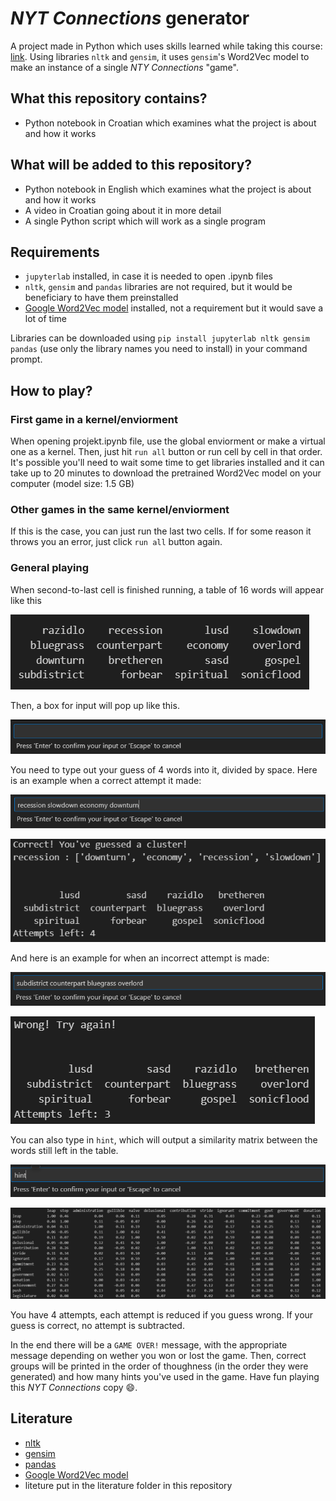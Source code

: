# *NYT Connections* generator
A project made in Python which uses skills learned while taking this course: [link](https://www.mathos.unios.hr/en/kolegiji/racunalno-jezikoslovlje/). Using libraries `nltk` and `gensim`, it uses `gensim`'s Word2Vec model to make an instance of a single *NTY Connections* "game".

## What this repository contains?
  - Python notebook in Croatian which examines what the project is about and how it works

## What will be added to this repository?
  - Python notebook in English which examines what the project is about and how it works
  - A video in Croatian going about it in more detail
  - A single Python script which will work as a single program

## Requirements
  - `jupyterlab` installed, in case it is needed to open .ipynb files
  - `nltk`, `gensim` and `pandas` libraries are not required, but it would be beneficiary to have them preinstalled
  - [Google Word2Vec model](https://code.google.com/archive/p/word2vec/) installed, not a requirement but it would save a lot of time

Libraries can be downloaded using `pip install jupyterlab nltk gensim pandas` (use only the library names you need to install) in your command prompt.

## How to play?

### First game in a kernel/enviorment
When opening projekt.ipynb file, use the global enviorment or make a virtual one as a kernel. Then, just hit `run all` button or run cell by cell in that order. It's possible you'll need to wait some time to get libraries installed and it can take up to 20 minutes to download the pretrained Word2Vec model on your computer (model size: 1.5 GB)

### Other games in the same kernel/enviorment
If this is the case, you can just run the last two cells. If for some reason it throws you an error, just click `run all` button again.

### General playing
When second-to-last cell is finished running, a table of 16 words will appear like this

![connections_1](gfx/connections_1.png)

Then, a box for input will pop up like this.

![box_empty](gfx/box_empty.png)

You need to type out your guess of 4 words into it, divided by space. Here is an example when a correct attempt it made:

![box_correct](gfx/box_correct.png)

![correct_new_table](gfx/correct_new_table.png)

And here is an example for when an incorrect attempt is made:

![box_wrong](gfx/box_wrong.png)

![wrong_new_table](gfx/wrong_new_table.png)

You can also type in `hint`, which will output a similarity matrix between the words still left in the table.

![box_hint](gfx/box_hint.png)

![hint_matrix](gfx/hint_matrix.png)

You have 4 attempts, each attempt is reduced if you guess wrong. If your guess is correct, no attempt is subtracted.

In the end there will be a `GAME OVER!` message, with the appropriate message depending on wether you won or lost the game. Then, correct groups will be printed in the order of thoughness (in the order they were generated) and how many hints you've used in the game. Have fun playing this *NYT Connections* copy 😄.

## Literature
  - [nltk](https://www.nltk.org/)
  - [gensim](https://radimrehurek.com/gensim/)
  - [pandas](https://pandas.pydata.org/docs/reference/index.html)
  - [Google Word2Vec model](https://code.google.com/archive/p/word2vec/)
  - liteture put in the literature folder in this repository
